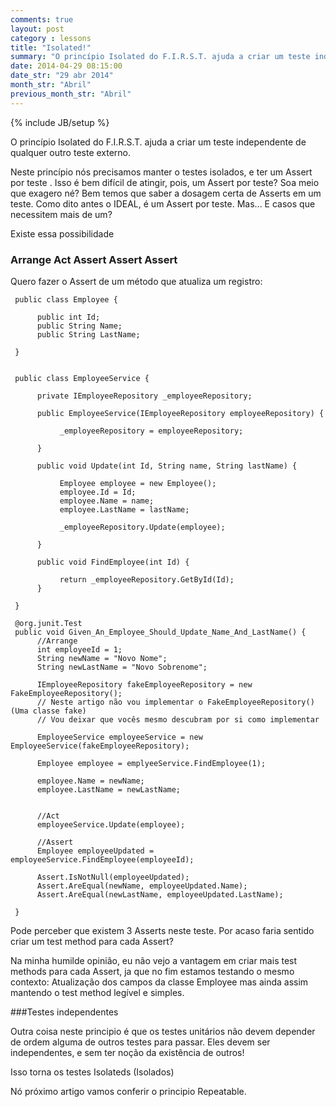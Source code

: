 ```yaml
---
comments: true
layout: post
category : lessons
title: "Isolated!"
summary: "O princípio Isolated do F.I.R.S.T. ajuda a criar um teste independente..."
date: 2014-04-29 08:15:00
date_str: "29 abr 2014"
month_str: "Abril"
previous_month_str: "Abril"
---
```

{% include JB/setup %}

O princípio Isolated do F.I.R.S.T. ajuda a criar um teste independente de qualquer outro teste externo.

Neste princípio nós precisamos manter o testes isolados, e ter um Assert por teste . Isso é bem difícil de atingir, pois, um Assert por teste? Soa meio que exagero né? Bem temos que saber a dosagem certa de Asserts em um teste. Como dito antes o IDEAL, é um Assert por teste. Mas... E casos que necessitem mais de um?

Existe essa possibilidade

### Arrange Act Assert Assert Assert

Quero fazer o Assert de um método que atualiza um registro:

     public class Employee {

          public int Id;
          public String Name;
          public String LastName;         

     }


     public class EmployeeService {

          private IEmployeeRepository _employeeRepository;

          public EmployeeService(IEmployeeRepository employeeRepository) {
               
               _employeeRepository = employeeRepository;
               
          }
     
          public void Update(int Id, String name, String lastName) {
               
               Employee employee = new Employee();
               employee.Id = Id;
               employee.Name = name;
               employee.LastName = lastName;

               _employeeRepository.Update(employee);
               
          }

          public void FindEmployee(int Id) {

               return _employeeRepository.GetById(Id);
          }

     }

     @org.junit.Test
     public void Given_An_Employee_Should_Update_Name_And_LastName() {
          //Arrange
          int employeeId = 1;
          String newName = "Novo Nome";
          String newLastName = "Novo Sobrenome";

          IEmployeeRepository fakeEmployeeRepository = new FakeEmployeeRepository();       
          // Neste artigo não vou implementar o FakeEmployeeRepository() (Uma classe fake)
          // Vou deixar que vocês mesmo descubram por si como implementar
          
          EmployeeService employeeService = new EmployeeService(fakeEmployeeRepository);

          Employee employee = emplyeeService.FindEmployee(1);

          employee.Name = newName;
          employee.LastName = newLastName;
          

          //Act
          employeeService.Update(employee);
          
          //Assert
          Employee employeeUpdated = employeeService.FindEmployee(employeeId);

          Assert.IsNotNull(employeeUpdated);
          Assert.AreEqual(newName, employeeUpdated.Name);
          Assert.AreEqual(newLastName, employeeUpdated.LastName);
     
     }


Pode perceber que existem 3 Asserts neste teste. Por acaso faria sentido criar um test method para cada Assert?

Na minha humilde opinião, eu não vejo a vantagem em criar mais test methods para cada Assert, ja que no fim estamos testando o mesmo contexto: Atualização dos campos da classe Employee mas ainda assim mantendo o test method legível e simples.

###Testes independentes

Outra coisa neste principio é que os testes unitários não devem depender de ordem alguma de outros testes para passar. Eles devem ser independentes, e sem ter noção da existência de outros!

Isso torna os testes Isolateds (Isolados)

Nó próximo artigo vamos conferir o principio Repeatable.



